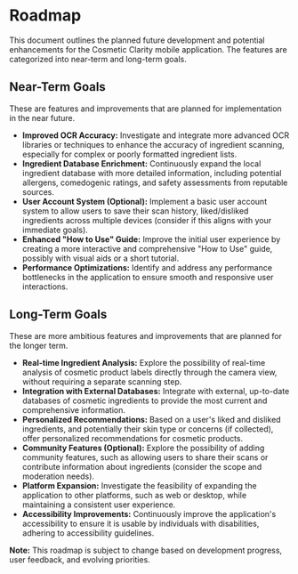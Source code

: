 # Roadmap

This document outlines the planned future development and potential enhancements for the Cosmetic Clarity mobile application. The features are categorized into near-term and long-term goals.

## Near-Term Goals

These are features and improvements that are planned for implementation in the near future.

* **Improved OCR Accuracy:** Investigate and integrate more advanced OCR libraries or techniques to enhance the accuracy of ingredient scanning, especially for complex or poorly formatted ingredient lists.
* **Ingredient Database Enrichment:** Continuously expand the local ingredient database with more detailed information, including potential allergens, comedogenic ratings, and safety assessments from reputable sources.
* **User Account System (Optional):** Implement a basic user account system to allow users to save their scan history, liked/disliked ingredients across multiple devices (consider if this aligns with your immediate goals).
* **Enhanced "How to Use" Guide:** Improve the initial user experience by creating a more interactive and comprehensive "How to Use" guide, possibly with visual aids or a short tutorial.
* **Performance Optimizations:** Identify and address any performance bottlenecks in the application to ensure smooth and responsive user interactions.

## Long-Term Goals

These are more ambitious features and improvements that are planned for the longer term.

* **Real-time Ingredient Analysis:** Explore the possibility of real-time analysis of cosmetic product labels directly through the camera view, without requiring a separate scanning step.
* **Integration with External Databases:** Integrate with external, up-to-date databases of cosmetic ingredients to provide the most current and comprehensive information.
* **Personalized Recommendations:** Based on a user's liked and disliked ingredients, and potentially their skin type or concerns (if collected), offer personalized recommendations for cosmetic products.
* **Community Features (Optional):** Explore the possibility of adding community features, such as allowing users to share their scans or contribute information about ingredients (consider the scope and moderation needs).
* **Platform Expansion:** Investigate the feasibility of expanding the application to other platforms, such as web or desktop, while maintaining a consistent user experience.
* **Accessibility Improvements:** Continuously improve the application's accessibility to ensure it is usable by individuals with disabilities, adhering to accessibility guidelines.

**Note:** This roadmap is subject to change based on development progress, user feedback, and evolving priorities.
